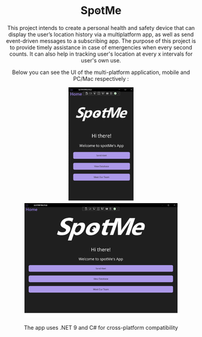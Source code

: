 
<h1 align="center">SpꙩtMe</h1>

<div> </div>
<p align="center">
This project intends to create a personal health and safety device that can display the user’s location history via a multiplatform app, as well as send event-driven messages to a subscribing app.
The purpose of this project is to provide timely assistance in case of emergencies when every second counts. 
It can also help in tracking user's location at every x intervals for user's own use. 
</p>

<div> </div>
<div> </div>
<p align="center">Below you can see the UI of the multi-platform application, mobile and PC/Mac respectively :</p>

<p align="center">
  <img src="/img/app1.png" alt="Main Menu Image" width="170" height="300">
  <img src="/img/app2.png" alt="Another Image" width="400" height="300">
</p>

<p align="center">The app uses .NET 9 and C# for cross-platform compatibility </p>



